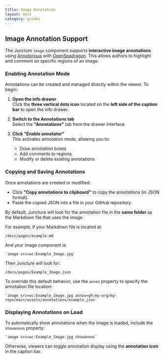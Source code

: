 ```yaml
---
title: Image Annotation
layout: docs
category: guides
---
```


## Image Annotation Support

The Juncture `image` component supports **interactive image annotations** using [Annotorious](https://recogito.github.io/annotorious/) with [OpenSeadragon](https://openseadragon.github.io/). This allows authors to highlight and comment on specific regions of an image.

### Enabling Annotation Mode

Annotations can be created and managed directly within the viewer. To begin:

1. **Open the info drawer**  
   Click the **three vertical dots icon** located on the **left side of the caption bar** to open the info drawer.

2. **Switch to the Annotations tab**  
   Select the **"Annotations"** tab from the drawer interface.

3. **Click "Enable annotator"**  
   This activates annotation mode, allowing you to:
   - Draw annotation boxes
   - Add comments to regions
   - Modify or delete existing annotations

### Copying and Saving Annotations

Once annotations are created or modified:

- Click **"Copy annotations to clipboard"** to copy the annotations (in JSON format).
- Paste the copied JSON into a file in your GitHub repository.

By default, Juncture will look for the annotation file in the **same folder** as the Markdown file that uses the image.

For example, if your Markdown file is located at:

```
/docs/pages/example.md
```

And your image component is:

```
`image src=wc:Example_Image.jpg`
```

Then Juncture will look for:

```
/docs/pages/Example_Image.json
```

To override this default behavior, use the `annos` property to specify the annotation file location:

```
`image src=wc:Example_Image.jpg annos=gh:my-org/my-repo/main/assets/annotations/example.json`
```

### Displaying Annotations on Load

To automatically show annotations when the image is loaded, include the `showannos` property:

```
`image src=wc:Example_Image.jpg showannos`
```

Otherwise, viewers can toggle annotation display using the **annotation icon** in the caption bar.